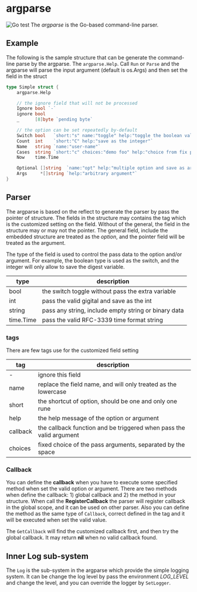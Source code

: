 # argparse #
![Go test](https://github.com/cmj0121/argparse/workflows/test/badge.svg)
The *argparse* is the Go-based command-line parser.

## Example ##
The following is the sample structure that can be generate the command-line parse by the argparse. The `argparse.Help`.
Call `Run` or `Parse` and the argparse will parse the input argument (default is os.Args) and then set the field in the
struct

```go
type Simple struct {
	argparse.Help

	// the ignore field that will not be processed
	Ignore bool `-`
	ignore bool
	_      [8]byte `pending byte`

	// the option can be set repeatedly by-default
	Switch bool   `short:"s" name:"toggle" help:"toggle the boolean value"`
	Count  int    `short:"C" help:"save as the integer"`
	Name   string `name:"user-name"`
	Cases  string `short:"c" choices:"demo foo" help:"choice from fix possible"`
	Now    time.Time

	Optional []string  `name:"opt" help:"multiple option and save as array"`
	Args     *[]string `help:"arbitrary argument"`
}
```

## Parser ##
The argparse is based on the reflect to generate the parser by pass the pointer of structure. The fields in
the structure may contains the tag which is the customized setting on the field. Without of the general,
the field in the structure may or may not the pointer. The general field, include the embedded structure
are treated as the *option*, and the pointer field will be treated as the argument.

The type of the field is used to control the pass data to the option and/or argument. For example, the boolean
type is used as the switch, and the integer will only allow to save the digest variable.

| type      | description                                          |
|-----------|------------------------------------------------------|
| bool      | the switch toggle without pass the extra variable    |
| int       | pass the valid gigital and save as the int            |
| string    | pass any string, include empty string or binary data |
| time.Time | pass the valid RFC-3339 time format string           |

### tags ###
There are few tags use for the customized field setting

| tag      | description                                                          |
|----------|----------------------------------------------------------------------|
| -        | ignore this field                                                    |
| name     | replace the field name, and will only treated as the lowercase       |
| short    | the shortcut of option, should be one and only one rune              |
| help     | the help message of the option or argument                           |
| callback | the callback function and be triggered when pass the valid argument  |
| choices  | fixed choice of the pass arguments, separated by the space           |

### Callback ##
You can define the **callback** when you have to execute some specified method when set the valid option or argument.
There are two methods when define the callback: 1) global callback and 2) the method in your structure. When call the
**RegisterCallback** the parser will register callback in the global scope, and it can be used on other parser. Also
you can define the method as the same type of `Callback`, correct defined in the tag and it will be executed when set
the valid value.

The `GetCallback` will find the customized callback first, and then try the global callback. It may return **nil** 
when no valid callback found.

## Inner Log sub-system ##
The `Log` is the sub-system in the argparse which provide the simple logging system. It can be change the log
level by pass the environment *LOG_LEVEL* and change the level, and you can override the logger by `SetLogger`.
